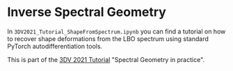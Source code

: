 # Inverse Spectral Geometry

In ```3DV2021_Tutorial_ShapeFromSpectrum.ipynb``` you can find a tutorial on how to recover shape deformations from the LBO spectrum using standard PyTorch autodifferentiation tools.

This is part of the [3DV 2021 Tutorial](https://3dv2021.surrey.ac.uk/tutorials/) "Spectral Geometry in practice".
